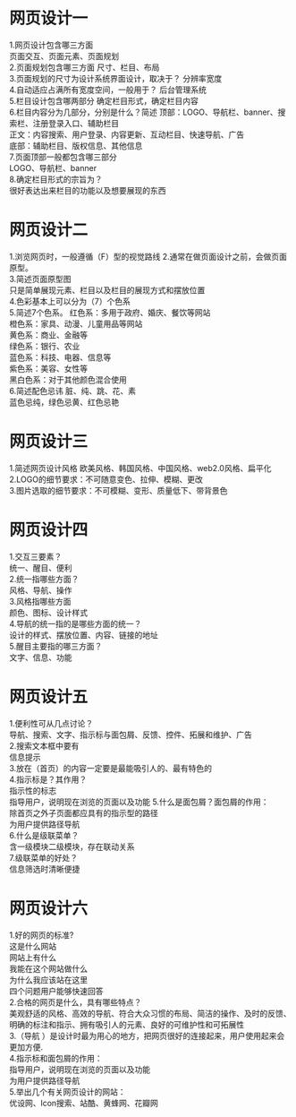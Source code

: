 # 网页设计一 #
1.网页设计包含哪三方面  
页面交互、页面元素、页面规划  
2.页面规划包含哪三方面 
尺寸、栏目、布局  
3.页面规划的尺寸为设计系统界面设计，取决于？
分辨率宽度  
4.自动适应占满所有宽度空间，一般用于？  后台管理系统  
5.栏目设计包含哪两部分 
确定栏目形式，确定栏目内容  
6.栏目内容分为几部分，分别是什么？简述  顶部：LOGO、导航栏、banner、搜索栏、注册登录入口、辅助栏目  
正文：内容搜索、用户登录、内容更新、互动栏目、快速导航、广告  
底部：辅助栏目、版权信息、其他信息  
7.页面顶部一般都包含哪三部分  
LOGO、导航栏、banner  
8.确定栏目形式的宗旨为？  
很好表达出来栏目的功能以及想要展现的东西  
# 网页设计二 #
1.浏览网页时，一般遵循（F）型的视觉路线
2.通常在做页面设计之前，会做页面原型。   
3.简述页面原型图   
只是简单展现元素、栏目以及栏目的展现方式和摆放位置  
4.色彩基本上可以分为（7）个色系  
5.简述7个色系。 
红色系：多用于政府、婚庆、餐饮等网站  
橙色系：家具、动漫、儿童用品等网站  
黄色系：商业、金融等  
绿色系：银行、农业  
蓝色系：科技、电器、信息等  
紫色系：美容、女性等  
黑白色系：对于其他颜色混合使用  
6.简述配色忌讳 
脏、纯、跳、花、素  
蓝色忌纯，绿色忌黄、红色忌艳  
# 网页设计三 #
1.简述网页设计风格 
欧美风格、韩国风格、中国风格、web2.0风格、扁平化  
2.LOGO的细节要求：不可随意变色、拉伸、模糊、更改  
3.图片选取的细节要求：不可模糊、变形、质量低下、带背景色  
# 网页设计四 #
1.交互三要素？  
统一、醒目、便利  
2.统一指哪些方面？  
风格、导航、操作  
3.风格指哪些方面  
颜色、图标、设计样式  
4.导航的统一指的是哪些方面的统一？  
设计的样式、摆放位置、内容、链接的地址  
5.醒目主要指的哪三方面？  
文字、信息、功能  
# 网页设计五 #
1.便利性可从几点讨论？  
导航、搜索、文字、指示标与面包屑、反馈、控件、拓展和维护、广告  
2.搜索文本框中要有  
信息提示  
3.放在（首页）的内容一定要是最能吸引人的、最有特色的  
4.指示标是？其作用？  
指示性的标志  
指导用户，说明现在浏览的页面以及功能
5.什么是面包屑？面包屑的作用：  
除首页之外子页面都应具有的指示型的路径  
为用户提供路径导航  
6.什么是级联菜单？  
含一级模块二级模块，存在联动关系  
7.级联菜单的好处？  
信息筛选时清晰便捷  
# 网页设计六 #
1.好的网页的标准?  
这是什么网站  
网站上有什么  
我能在这个网站做什么  
为什么我应该站在这里  
四个问题用户能够快速回答  
2.合格的网页是什么，具有哪些特点？  
美观舒适的风格、高效的导航、符合大众习惯的布局、简洁的操作、及时的反馈、明确的标注和指示、拥有吸引人的元素、良好的可维护性和可拓展性  
3.（导航 ）是设计时最为用心的地方，把网页很好的连接起来，用户使用起来会更加方便.  
4.指示标和面包屑的作用：  
指导用户，说明现在浏览的页面以及功能  
为用户提供路径导航   
5.举出几个有关网页设计的网站：  
优设网、lcon搜索、站酷、黄蜂网、花瓣网